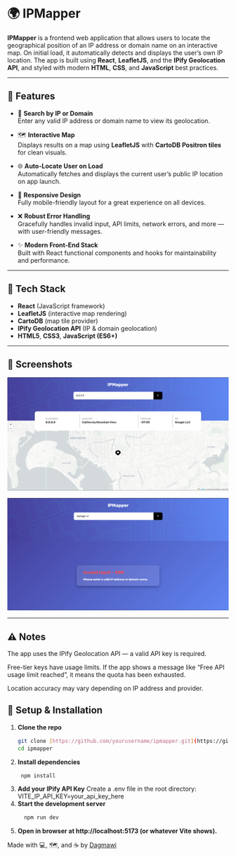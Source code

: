 # 🌍 IPMapper

**IPMapper** is a frontend web application that allows users to locate the geographical position of an IP address or domain name on an interactive map. On initial load, it automatically detects and displays the user’s own IP location. The app is built using **React**, **LeafletJS**, and the **IPify Geolocation API**, and styled with modern **HTML**, **CSS**, and **JavaScript** best practices.

---

## 🚀 Features

- 🔎 **Search by IP or Domain**  
  Enter any valid IP address or domain name to view its geolocation.

- 🗺️ **Interactive Map**  
  Displays results on a map using **LeafletJS** with **CartoDB Positron tiles** for clean visuals.

- 🌐 **Auto-Locate User on Load**  
  Automatically fetches and displays the current user’s public IP location on app launch.

- 📱 **Responsive Design**  
  Fully mobile-friendly layout for a great experience on all devices.

- ❌ **Robust Error Handling**  
  Gracefully handles invalid input, API limits, network errors, and more — with user-friendly messages.

- ✨ **Modern Front-End Stack**  
  Built with React functional components and hooks for maintainability and performance.

---

## 🧪 Tech Stack

- **React** (JavaScript framework)
- **LeafletJS** (interactive map rendering)
- **CartoDB** (map tile provider)
- **IPify Geolocation API** (IP & domain geolocation)
- **HTML5**, **CSS3**, **JavaScript (ES6+)**

---

## 📸 Screenshots

![App Screenshot](public/screenshot.png)

![Error Page](public/errorPage.png)




---
## ⚠️ Notes
The app uses the IPify Geolocation API — a valid API key is required.

Free-tier keys have usage limits. If the app shows a message like “Free API usage limit reached”, it means the quota has been exhausted.

Location accuracy may vary depending on IP address and provider.

## 🔧 Setup & Installation

1. **Clone the repo**
   ```bash
   git clone [https://github.com/yourusername/ipmapper.git](https://github.com/DagiH22/IPMapper.git)
   cd ipmapper
   ```
2. **Install dependencies**
   ```bash
    npm install
   ```
3. **Add your IPify API Key**
    Create a .env file in the root directory:
    VITE_IP_API_KEY=your_api_key_here
4. **Start the development server**
   ```bash
     npm run dev
   ```
5. **Open in browser at http://localhost:5173 (or whatever Vite shows).**

   
Made with 💻, 🗺️, and ☕ by [Dagmawi](https://github.com/DagiH22)
   
